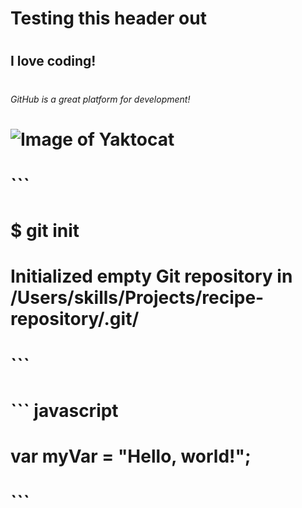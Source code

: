 # <h1> Testing this header out
# <h2> I love coding!
# <h6> GitHub is a great platform for development!
# ![Image of Yaktocat](https://octodex.github.com/images/yaktocat.png)

# ```
# $ git init
# Initialized empty Git repository in /Users/skills/Projects/recipe-repository/.git/
# ```
# ``` javascript
# var myVar = "Hello, world!";
# ```
